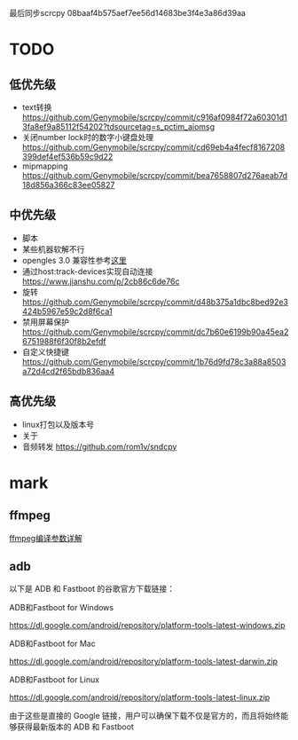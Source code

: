 最后同步scrcpy 08baaf4b575aef7ee56d14683be3f4e3a86d39aa

# TODO
## 低优先级
- text转换 https://github.com/Genymobile/scrcpy/commit/c916af0984f72a60301d13fa8ef9a85112f54202?tdsourcetag=s_pctim_aiomsg
- 关闭number lock时的数字小键盘处理 https://github.com/Genymobile/scrcpy/commit/cd69eb4a4fecf8167208399def4ef536b59c9d22
- mipmapping https://github.com/Genymobile/scrcpy/commit/bea7658807d276aeab7d18d856a366c83ee05827

## 中优先级
- 脚本
- 某些机器软解不行
- opengles 3.0 兼容性参考[这里](https://github.com/libretro/glsl-shaders/blob/master/nnedi3/shaders/yuv-to-rgb-2x.glsl)
- 通过host:track-devices实现自动连接 https://www.jianshu.com/p/2cb86c6de76c
- 旋转 https://github.com/Genymobile/scrcpy/commit/d48b375a1dbc8bed92e3424b5967e59c2d8f6ca1
- 禁用屏幕保护 https://github.com/Genymobile/scrcpy/commit/dc7b60e6199b90a45ea26751988f6f30f8b2efdf
- 自定义快捷键 https://github.com/Genymobile/scrcpy/commit/1b76d9fd78c3a88a8503a72d4cd2f65bdb836aa4

## 高优先级
- linux打包以及版本号
- 关于
- 音频转发 https://github.com/rom1v/sndcpy

# mark
## ffmpeg
[ffmpeg编译参数详解](https://www.cnblogs.com/wainiwann/p/4204230.html)

## adb
以下是 ADB 和 Fastboot 的谷歌官方下载链接：

ADB和Fastboot for Windows

https://dl.google.com/android/repository/platform-tools-latest-windows.zip

ADB和Fastboot for Mac

https://dl.google.com/android/repository/platform-tools-latest-darwin.zip

ADB和Fastboot for Linux

https://dl.google.com/android/repository/platform-tools-latest-linux.zip

由于这些是直接的 Google 链接，用户可以确保下载不仅是官方的，而且将始终能够获得最新版本的 ADB 和 Fastboot
